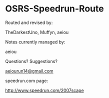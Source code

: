 # OSRS-Speedrun-Route

Routed and revised by:

TheDarkestUno, Muffyn, aeiou

Notes currently managed by:

aeiou

Questions? Suggestions?

aeiourun14@gmail.com

speedrun.com page:

http://www.speedrun.com/2007scape
